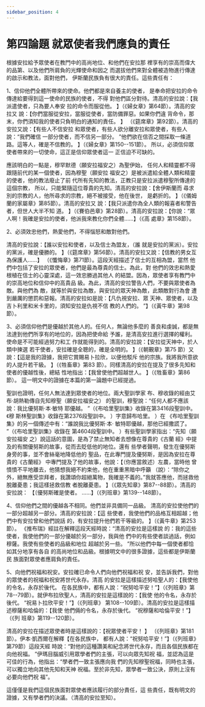 ```yaml
---
sidebar_position: 4
---
```


# 第四論題 就眾使者我們應負的責任

根據安拉給予眾使者在教門中的高尚地位、和他們在安拉那
裡享有的崇高而偉大的品第、以及他們所肩負的光輝使命和因之
而選拔他們來對全體被造物進行傳達的啟示和教法，面對他們，
伊斯蘭民族負有很大的責任。這些責任有：

1、信仰他們全體所帶來的使命。他們都是來自養主的使者，
是奉命把安拉的命令傳達給要得到這一使命的民族的使者，不得
對他們區分對待。清高的安拉說：【我派遣使者，只為要人奉安
拉的命令而服從他。 】（《婦女章》第64節）。清高的安拉又
說：【你們當服從安拉，當服從使者，當防備罪惡。如果你們違
背命令，那末，你們須知我的使者只負明白的通知的責任。 】
（《筵席章》第92節）。清高的安拉又說：【有些人不信安拉
和眾使者，有些人欲分離安拉和眾使者，有些人說：“我們確信
一部分使者，而不信另一部分。 ”他們欲在信否之間採取一條道
路。這等人，確是不信教的。 】（《婦女章》第150--151節）。
所以，必須信仰眾使者帶來的一切使命，這正是信仰眾使者這一
正信迫不可缺的。

應該明白的一點是，穆罕默德（願安拉福安之）為聖伊始，
任何人和精靈都不得跟隨前代的某一個使者，因為穆聖（願安拉
福安之）是被派遣給全體人類和精靈的使者，他的教法廢止了前
代所有先知的教法，正教只是安拉派遣穆聖所傳達的這個宗教，
所以，只能緊隨這位尊貴的先知。清高的安拉說：【舍伊斯蘭而
尋求別的宗教的人，他所尋求的宗教，絕不被接受，他在後世，
是虧折的。 】（《儀姆蘭的家屬章》第85節）。清高的安拉又
說：【我只派遣你為全人類的報喜者和警告者，但世人大半不知
道。 】（《賽伯邑章》第28節）。清高的安拉說：【你說：“眾
人啊！我確是安拉的使者，他派我來教化你們全體……】（《高
處章》第158節）。

2、必須效忠他們，熱愛他們，不得惱怒和敵對他們。

清高的安拉說：【誰以安拉和使者，以及信士為盟友，（誰
就是安拉的黨派）。安拉的黨派，確是優勝的。 】（《筵席章》第56節）。清高的安拉又說：【信教的男女互為保護人……】
（《懺悔章》第71節）。這段天經描述了信士的互相為盟，當然
他們中包括了安拉的眾使者，他們是最為尊貴的信士。為此，對
他們的效忠和熱愛根植在信士的心靈深處，這一效忠勝過其他人
的結盟。因為，眾使者享有教門中的崇高地位和信仰中的高貴品
級。為此，清高的安拉警告人們，不要與眾使者為敵。與他們為
敵，就等於與安拉為敵，與安拉的眾天神為敵，此類敵對行為會
遭到嚴厲的懲罰和惡報。清高的安拉如是說：【凡仇視安拉、眾
天神、眾使者，以及吉卜利里和米卡里的，須知安拉是仇視不信
教的人們的。 ”】（《黃牛章》第98節）。

3、必須信仰他們是優越於其他人的。任何人，無論他多麼的
善良和虔誠，都是無法達到他們所享有的地位的，因為把使命給
予誰，是清高安拉進行選擇的權利。使命是不可能經過努力和工
作就能得到的。清高的安拉說：【安拉從天神中，於人類中揀選
若干使者，安拉確是全聰的，確是全明的。 】（《朝覲章》第75
節）又說：【這是我的證據，我把它賞賜易卜拉欣，以便他駁斥
他的宗族。我將我所意欲的人提升若干級。 】（《牲畜章》第83
節）。同樣清高的安拉在提及了很多先知和使者的優越性後，總結
性地指出：【我曾使他們超越世人。 】（《牲畜章》第86節）。
這一明文中的證據在本篇的第一論題中已經提過。

聖訓也證明，任何人無法達到眾使者的地位。兩大聖訓學家
布、穆收錄的經由艾布·胡熱勒傳自先知穆聖（願安拉福安之）
的聖訓，穆聖說：“任何人都不應該說：我比優努斯·本·敏特
耶優越。 ”（《布哈里聖訓集》收錄在第3416段聖訓中。《穆
斯林聖訓集》收錄在第2376段聖訓中。 ）字意歸布哈里。 ）在
《布哈里聖訓集》的另一個傳述中有：“誰說我比優努斯·本·
敏特耶優越，那他已經撒謊了。 ”（《布哈里聖訓集》收錄在
第4604段聖訓中。 ）有些聖訓學家指出：“先知（願安拉福安
之）說這話的意圖，是為了禁止無知者去想像在尊貴的《古蘭
經》中提及的有關優努斯的故事，從而去貶低他的地位。還有
些學者聲明，發生在優努斯身旁的事，並不會絲毫地降低他的
聖品，在此專門提及優努斯，是因為安拉在尊貴的《古蘭經》
中專門提及了他的故事，他說：【（你應當敘述）左農，當時他
曾憤憤不平地離去，他猜想我絕不約束他，他在重重黑暗中呼籲
（說）：“除你之外，絕無應受崇拜者，我讚頌你超絕萬物，我確是不義的。”我就答應他，而拯救他脫離憂患；我這樣拯救信教
者脫離憂患。 】（《眾先知章》第87--88節）。清高的安拉說：
【〔優努斯確是使者。 ……】（《列班章》第139--148節）。

4、信仰他們之間的優越各不相同。他們並非具備同一品級。
清高的安拉使他們的一部分超越另一部分。清高的安拉說：【這
些使者，我使他們的品格互相超越；他們中有安拉曾和他們說話
的，有安拉提升他們若干等級的。 】（《黃牛章》第253節）。
《推布瑞》經註在解釋這段天經時說：“清高的安拉是這樣說
的：我的這些使者，我使他們的一部分優越於另一部分，我與他
們中的有些使者談過話，例如穆薩。我使有些使者的品級和地位
超越於另一些。 ”所以他們中每一個使者都恰如其分地享有各自
的高尚地位和品級。根據明文中的很多證據，這些都是伊斯蘭民
族面對眾使者應肩負的責任。

5、向他們祝福和祝安。安拉確已命令人們向他們祝福和祝
安，並告訴我們，對他的眾使者的祝福和祝安將世代永存。清高
的安拉是這樣描述努哈聖人的：【我使他的令名，永存於後代。
在各民族中，都有人說：“祝努哈平安！”】（《列班章》第
78--79節）。就伊布拉欣聖人，清高的安拉是這樣說的：【我使
他的令名，永存於後代。 “祝易卜拉欣平安！”】（《列班章》
第108--109節）。清高的安拉是這樣描述穆薩和哈倫的：【我使
他們倆的令名，永存於後代。 “祝穆薩和哈倫平安！”】（《列
班章》第119--120節）。

清高的安拉在描述眾使者時是這樣說的：【祝眾使者平安！ 】
（《列班章》第181節）。伊本·凱西爾在解釋【在各民族中，
都有人說：“祝努哈平安！”】（《列班章》第79節）這段天經
時說：“對他的這種讚美和紀念將世代永存，而且各個民族都在
向他祝福。 ”伊瑪目腦威引用眾學者們的主張，可以向眾先知祝
福，並認為這是可佳的行為，他指出：“學者們一致主張應向我
們的先知穆聖祝福，同時也主張，可以獨立地向其他先知和天神
祝福。至於非先知，眾學者一致公決，原則上沒有必要向他們祝
福”。

這僅僅是我們這個民族面對眾使者應該履行的部分責任，這
些責任，既有明文的證據，又有學者們的決議。（清高的安拉至知）。